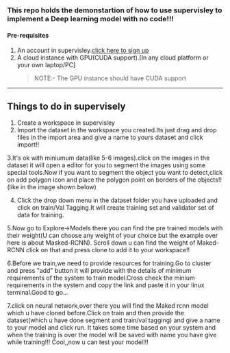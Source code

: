 ### This repo holds the demonstartion of how to use supervisley to implement a Deep learning model with no code!!!
#### Pre-requisites 
1. An account in supervisley.[click here to sign up](https://app.supervise.ly/signup)
2. A cloud instance with GPU(CUDA support).[In any cloud platform or your own laptop/PC]
   > NOTE:- The GPU instance should have CUDA support


---
## Things to do in supervisely

1. Create a workspace in supervisley
2. Import the dataset in the workspace you created.Its just drag and drop files in the import area and give a name to yours dataset and click import!!


3.It's ok with miniumum data(like 5-6 images).click on the images in the dataset it will open a editor for you to segment the images using some special tools.Now if you want to segment the object you want to detect,click on add polygon icon and place the polygon point on borders of the objects!!(like in the image shown below)




4. Click the drop down menu in the dataset folder you have uploaded and click on train/Val Tagging.It will create training set and validator set of data for training.


5.Now go to Explore->Models there you can find the pre trained models with their weight(U can choose any weight of your choice but the example over here is about Masked-RCNN).
Scroll down u can find the weight of Maked-RCNN click on that and press clone to add it to your workspace!!



6.Before we train,we need to provide resources for training.Go to cluster and press "add" button it will provide with the details of minimum requirements of the system to train model.Cross check the minium requirements in the system and copy the link and paste it in your linux terminal.Good to go...


7.click on neural network,over there you will find the Maked rcnn model which u have cloned before.Click on train and then provide the dataset(which u have done segment and train/val tagging) and give a name to your model and click run.
It takes some time based on your system and when the training is over the model will be saved with name you have give while training!!!
Cool,,now u can test your model!!!
